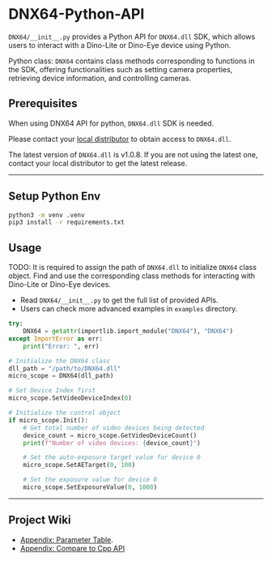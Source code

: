 # DNX64-Python-API

`DNX64/__init__.py` provides a Python API for `DNX64.dll` SDK, which allows users to interact with a Dino-Lite or Dino-Eye device using Python.

Python class: `DNX64` contains class methods corresponding to functions in the SDK, offering functionalities such as setting camera properties, retrieving device information, and controlling cameras.

## Prerequisites

When using DNX64 API for python, `DNX64.dll` SDK is needed.

Please contact your [local distributor](https://www.dino-lite.com/contact01.php) to obtain access to `DNX64.dll`.

The latest version of `DNX64.dll` is v1.0.8. If you are not using the latest one, contact your local distributor to get the latest release.

---

## Setup Python Env

```sh
python3 -m venv .venv
pip3 install -r requirements.txt
```

## Usage

TODO: It is required to assign the path of `DNX64.dll` to initialize `DNX64` class object. Find and use the corresponding class methods for interacting with Dino-Lite or Dino-Eye devices.

- Read `DNX64/__init__.py` to get the full list of provided APIs.
- Users can check more advanced examples in `examples` directory.

```py
try:
    DNX64 = getattr(importlib.import_module("DNX64"), "DNX64")
except ImportError as err:
    print("Error: ", err)

# Initialize the DNX64 class
dll_path = "/path/to/DNX64.dll"
micro_scope = DNX64(dll_path)

# Set Device Index first
micro_scope.SetVideoDeviceIndex(0)

# Initialize the control object
if micro_scope.Init():
    # Get total number of video devices being detected
    device_count = micro_scope.GetVideoDeviceCount()
    print(f"Number of video devices: {device_count}")

    # Set the auto-exposure target value for device 0
    micro_scope.SetAETarget(0, 100)

    # Set the exposure value for device 0
    micro_scope.SetExposureValue(0, 1000)
```

---

## Project Wiki

- [Appendix: Parameter Table](https://github.com/dino-lite/DNX64-Python-API/wiki/Appendix:-Parameter-Table).
- [Appendix: Compare to Cpp API](https://github.com/dino-lite/DNX64-Python-API/wiki/Appendix:-Compare-to-Cpp--API)
